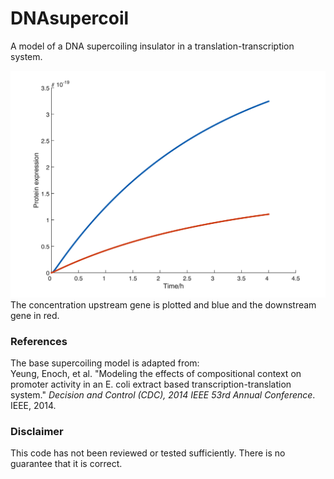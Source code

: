 # DNAsupercoil
A model of a DNA supercoiling insulator in a translation-transcription system.

![A simulation of protein expression](original.png)
The concentration upstream gene is plotted and blue and the downstream gene in red.

### References
The base supercoiling model is adapted from:  
Yeung, Enoch, et al. "Modeling the effects of compositional context on promoter activity in an E. coli extract based transcription-translation system." *Decision and Control (CDC), 2014 IEEE 53rd Annual Conference*. IEEE, 2014.

### Disclaimer
This code has not been reviewed or tested sufficiently. There is no guarantee that it is correct.

